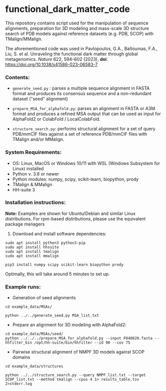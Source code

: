 # functional_dark_matter_code


This repository contains script used for the manipulation of sequence alignments, preparation for 3D modeling and mass-scale 3D structure search of PDB models against reference datasets (e.g. PDB, SCOP) with TMalign/MMalign.

The aforementioned code was used in Pavlopoulos, G.A., Baltoumas, F.A., Liu, S. et al. Unraveling the functional dark matter through global metagenomics. _Nature_ 622, 594–602 (2023), **doi**: https://doi.org/10.1038/s41586-023-06583-7



### Contents:
- `generate_seed.py` : parses a multiple sequence alignment in FASTA format and produces its consensus sequence and a non-redundant dataset ("seed" alignment)

- `prepare_MSA_for_alphafold.py`: parses an alignment in FASTA or A3M format and produces a refined MSA output that can be used as input for AlphaFold2 or ColabFold / LocalColabFold.

- `structure_search.py`: performs structural alignment for a set of query PDB/mmCIF files against a set of reference PDB/mmCIF files with TMalign and/or MMalign.

### System Requirements:

- OS: Linux, MacOS or Windows 10/11 with WSL (Windows Subsystem for Linux) installed
- Python v. 3.8 or newer
- Python modules: numpy, scipy, scikit-learn, biopython, prody
- TMalign & MMalign
- HH-suite 3


### Installation instructions:
**Note:** Examples are shown for Ubuntu/Debian and similar Linux distributions. For rpm-based distributions, please use the equivalent package managers
1. Download and install software dependencies:
```
sudo apt install python3 python3-pip
sudo apt install hhsuite
sudo apt install tmalign
sudo apt install mmalign

pip3 install numpy scipy scikit-learn biopython prody

```

Optimally, this will take around 5 minutes to set up.


### Example runs:

- Generation of seed alignments

```
cd example_data/MSAs/

python ../../generate_seed.py MSA_list.txt

```

- Prepare an alignment for 3D modeling with AlphaFold2:
```
cd example_data/MSAs/seed/
python ../../../prepare_MSA_for_alphafold.py --input F040820.fasta --hhfilter_bin /opt/hh-suite/bin/hhfilter --id 90 --cov 75

```


- Pairwise structural alignment of NMPF 3D models against SCOP domains

```
cd example_data/structures

python ../../structure_search.py --query NMPF_list.txt --target SCOP_list.txt --method tmalign --cpus 4 1> results_table.tsv 2>stderr.log

```
